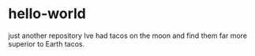 # hello-world
just another repository
Ive had tacos on the moon and find them far more superior to Earth tacos.
